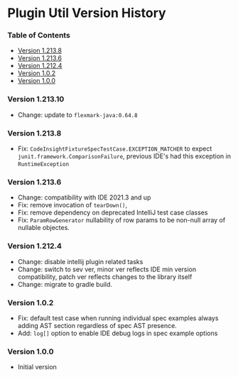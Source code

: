 # Plugin Util Version History

[TOC]: #

### Table of Contents
- [Version 1.213.8](#version-12138)
- [Version 1.213.6](#version-12136)
- [Version 1.212.4](#version-12124)
- [Version 1.0.2](#version-102)
- [Version 1.0.0](#version-100)

### Version 1.213.10

* Change: update to `flexmark-java:0.64.8`

### Version 1.213.8

* Fix: `CodeInsightFixtureSpecTestCase.EXCEPTION_MATCHER` to expect
  `junit.framework.ComparisonFailure`, previous IDE's had this exception in `RuntimeException`

### Version 1.213.6

* Change: compatibility with IDE 2021.3 and up
* Fix: remove invocation of `tearDown()`,
* Fix: remove dependency on deprecated IntelliJ test case classes
* Fix: `ParamRowGenerator` nullability of row params to be non-null array of nullable objectes.

### Version 1.212.4

* Change: disable intellij plugin related tasks
* Change: switch to sev ver, minor ver reflects IDE min version compatibility, patch ver
  reflects changes to the library itself
* Change: migrate to gradle build.

### Version 1.0.2

* Fix: default test case when running individual spec examples always adding AST section
  regardless of spec AST presence.
* Add: `log[]` option to enable IDE debug logs in spec example options

### Version 1.0.0

* Initial version

